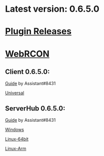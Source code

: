 # Latest version: 0.6.5.0
# [Plugin Releases](https://github.com/superrob/BeatSaberMultiplayer/releases/)
# [WebRCON](https://andruzzzhka.github.io/BeatSaberMultiplayer/)
## Client 0.6.5.0:
[Guide](https://bs.assistant.moe/Multiplayer/#Install) by Assistant#8431

[Universal](https://github.com/superrob/BeatSaberMultiplayer/releases/download/0.6.5.0/BeatSaberMultiplayer.zip)



## ServerHub 0.6.5.0:
[Guide](https://bs.assistant.moe/Multiplayer/#Hub) by Assistant#8431

[Windows](https://github.com/superrob/BeatSaberMultiplayer/releases/download/0.6.5.0/ServerHub_win-64.zip)

[Linux-64bit](https://github.com/superrob/BeatSaberMultiplayer/releases/download/0.6.5.0/ServerHub_linux-64.zip)

[Linux-Arm](https://github.com/superrob/BeatSaberMultiplayer/releases/download/0.6.5.0/ServerHub_linux-arm.zip)

